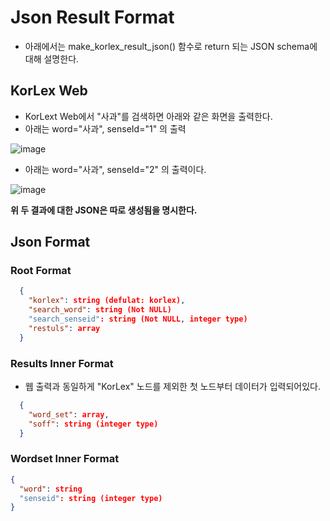 # Json Result Format
  - 아래에서는 make_korlex_result_json() 함수로 return 되는 JSON schema에 대해 설명한다.

## KorLex Web
  - KorLext Web에서 "사과"를 검색하면 아래와 같은 화면을 출력한다.
  - 아래는 word="사과", senseId="1" 의 출력
 
  ![image](https://user-images.githubusercontent.com/30927066/148749084-10f5dce2-1a18-4ebb-905c-d7690707c0f8.png)
  
  - 아래는 word="사과", senseId="2" 의 출력이다.
  
  ![image](https://user-images.githubusercontent.com/30927066/148749312-748cb054-9285-49df-a19c-f42556962133.png)

  **위 두 결과에 대한 JSON은 따로 생성됨을 명시한다.**
  
## Json Format
### Root Format
  ~~~json
    {
      "korlex": string (defulat: korlex),
      "search_word": string (Not NULL)
      "search_senseid": string (Not NULL, integer type)
      "restuls": array
    }
  ~~~
  
### Results Inner Format
  - 웹 출력과 동일하게 "KorLex" 노드를 제외한 첫 노드부터 데이터가 입력되어있다.
  ~~~json
    {
      "word_set": array,
      "soff": string (integer type)
    }
  ~~~

### Wordset Inner Format
  ~~~json
  {
    "word": string
    "senseid": string (integer type)
  }
  ~~~
